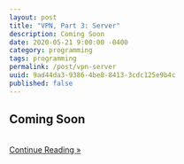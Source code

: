 ```yaml
---
layout: post
title: "VPN, Part 3: Server"
description: Coming Soon
date: 2020-05-21 9:00:00 -0400
category: programming
tags: programming
permalink: /post/vpn-server
uuid: 9ad44da3-9386-4be8-8413-3cdc125e9b4c
published: false
---
```


<!-- {% include ad-hor.html %} -->

<!-- > This is a simplified sample, it doesn't follow the security and performnance best practices.
{:.warning}
 -->

## Coming Soon

<br/>

<div class="Any-vertInsets">
<a href="{{ site.url }}/post/custom-dns">
  <div class="PrimaryButton">
    Continue Reading »
  </div>
</a>
</div>
